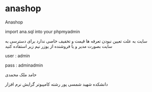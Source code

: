 # anashop
Anashop

import ana.sql into your phpmyadmin


سایت به علت تعیین نبودن تعرفه ها قیمت و تخفیف خاصی ندارد
برای دسترسی به سایت بصورت مدیر و یا فروشنده از یوزر نیم زیر استفاده کنید

user : admin

pass : adminadmin

حامد ملک محمدی



دانشکده شهید شمسی پور
رشته کامپیوتر گرایش نرم افزار
